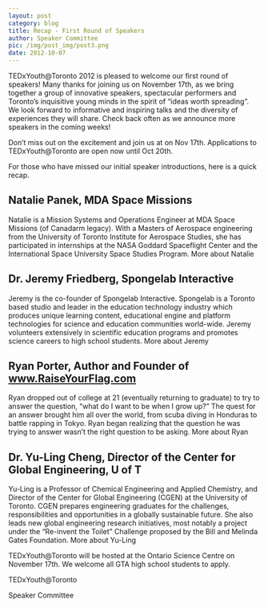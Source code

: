 ```yaml
---
layout: post
category: blog
title: Recap - First Round of Speakers
author: Speaker Committee
pic: /img/post_img/post3.png
date: 2012-10-07
---
```


TEDxYouth@Toronto 2012 is pleased to welcome our first round of speakers! Many thanks for joining us on November 17th, as we bring together a group of innovative speakers, spectacular performers and Toronto’s inquisitive young minds in the spirit of “ideas worth spreading”. We look forward to informative and inspiring talks and the diversity of experiences they will share. Check back often as we announce more speakers in the coming weeks!

Don’t miss out on the excitement and join us at on Nov 17th. Applications to TEDxYouth@Toronto are open now until Oct 20th.

For those who have missed our initial speaker introductions, here is a quick recap.

## Natalie Panek, MDA Space Missions

Natalie is a Mission Systems and Operations Engineer at MDA Space Missions (of Canadarm legacy). With a Masters of Aerospace engineering from the University of Toronto Institute for Aerospace Studies, she has participated in internships at the NASA Goddard Spaceflight Center and the International Space University Space Studies Program.
More about Natalie


## Dr. Jeremy Friedberg, Spongelab Interactive

Jeremy is the co-founder of Spongelab Interactive. Spongelab is a Toronto based studio and leader in the education technology industry which produces unique learning content, educational engine and platform technologies for science and education communities world-wide. Jeremy volunteers extensively in scientific education programs and promotes science careers to high school students.
More about Jeremy


## Ryan Porter, Author and Founder of www.RaiseYourFlag.com

Ryan dropped out of college at 21 (eventually returning to graduate) to try to answer the question, “what do I want to be when I grow up?” The quest for an answer brought him all over the world, from scuba diving in Honduras to battle rapping in Tokyo. Ryan began realizing that the question he was trying to answer wasn’t the right question to be asking.
More about Ryan


## Dr. Yu-Ling Cheng, Director of the Center for Global Engineering, U of T

Yu-Ling is a Professor of Chemical Engineering and Applied Chemistry, and Director of the Center for Global Engineering (CGEN) at the University of Toronto. CGEN prepares engineering graduates for the challenges, responsibilities and opportunities in a globally sustainable future. She also leads new global engineering research initiatives, most notably a project under the “Re-invent the Toilet” Challenge proposed by the Bill and Melinda Gates Foundation.
More about Yu-Ling



TEDxYouth@Toronto will be hosted at the Ontario Science Centre on November 17th. We welcome all GTA high school students to apply.

TEDxYouth@Toronto

Speaker Committee
